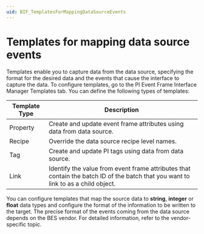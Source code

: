 ```yaml
---
uid: BIF_TemplatesForMappingDataSourceEvents
---
```


# Templates for mapping data source events

<!-- Customized for FactoryTalk -->

Templates enable you to capture data from the data source, specifying the format for the desired data and the events that cause the interface to capture the data. To configure templates, go to the PI Event Frame Interface Manager Templates tab. You can define the following types of templates:

| Template Type | Description |
|--|--|
| Property | Create and update event frame attributes using data from data source. |
| Recipe | Override the data source recipe level names. |
| Tag | Create and update PI tags using data from data source. |
| Link | Identify the value from event frame attributes that contain the batch ID of the batch that you want to link to as a child object. |

You can configure templates that map the source data to **string**, **integer** or **float** data types and configure the format of the information to be written to the target. The precise format of the events coming from the data source depends on the BES vendor. For detailed information, refer to the vendor-specific topic.
